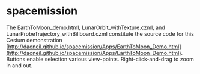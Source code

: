 # spacemission
The EarthToMoon_demo.html, LunarOrbit_withTexture.czml, and LunarProbeTrajectory_withBillboard.czml constitute the source code for this Cesium demonstration [http://daoneil.github.io/spacemission/Apps/EarthToMoon_Demo.html](http://daoneil.github.io/spacemission/Apps/EarthToMoon_Demo.html). Buttons enable selection various view-points. 
Right-click-and-drag to zoom in and out.
